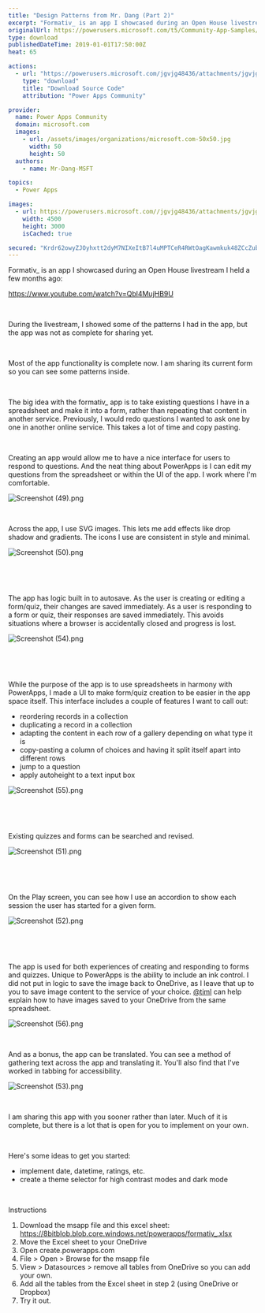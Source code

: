 ```yaml
---
title: "Design Patterns from Mr. Dang (Part 2)"
excerpt: "Formativ_ is an app I showcased during an Open House livestream I held a few months ago: https://www.youtube.com/watch?v=Qbl4MujHB9U During the"
originalUrl: https://powerusers.microsoft.com/t5/Community-App-Samples/Design-Patterns-from-Mr-Dang-Part-2/td-p/198929
type: download
publishedDateTime: 2019-01-01T17:50:00Z
heat: 65

actions:
  - url: "https://powerusers.microsoft.com/jgvjg48436/attachments/jgvjg48436/AppFeedbackGallery/70/2/formativ_.msapp"
    type: "download"
    title: "Download Source Code"
    attribution: "Power Apps Community"

provider:
  name: Power Apps Community
  domain: microsoft.com
  images:
    - url: /assets/images/organizations/microsoft.com-50x50.jpg
      width: 50
      height: 50
  authors:
    - name: Mr-Dang-MSFT

topics:
  - Power Apps

images:
  - url: https://powerusers.microsoft.com//jgvjg48436/attachments/jgvjg48436/AppFeedbackGallery/70/1/Screenshot%20(49).png
    width: 4500
    height: 3000
    isCached: true

secured: "Krdr62owyZJOyhxtt2dyM7NIXeItB7l4uMPTCeR4RWtOagKawmkuk48ZCcZubF93X3gWE0W02SzOBxoiwhZkcj01zk7A7PQnEvhqcNLSHNOdqAmv0KZcZgCsKaRSBvrVFFZ5fSPGFA18cYLyxKVdTf4vrrwGLKDYXPaTKBRWSaeDb6CHJQodp6Z8Vi47Fr/utYI6wPqK75umaqmDXUfgNY4F0eA9JElvLkGzSFaA/wA+7sNPBEbveMn2l4VM7uN3ptP1/eWfA7p4nfDzG9ZHEzu5mphFBjXmHLHmnUKh5ykye6TbVQ/buKe3RW1iIQvkBF32DFj79gofyvdXiwwlkp82oncVKuOVkUzby4Ke5gt5I4l2NaXiqyIWMm4YQKROiuJ26M8F+0J3XNBbsnr9104xfw+M/CLvoFzoOZCR77snKxBhyJIrvwpMke47wTYJ;WePqJBCXvqPL3rIt/iQ20A=="
---
```

<p>Formativ_ is an app I showcased during an Open House livestream I held a few months ago:</p>
<p><a href="https://www.youtube.com/watch?v=Qbl4MujHB9U" target="_blank" rel="nofollow noopener noreferrer">https://www.youtube.com/watch?v=Qbl4MujHB9U</a></p>
<p>&nbsp;</p>
<p>During the livestream, I showed some of the patterns I had in the app, but the app was not as complete for sharing yet.</p>
<p>&nbsp;</p>
<p>Most of the app functionality is complete now. I am sharing its current form so you can see some patterns&nbsp;inside.</p>
<p>&nbsp;</p>
<p>The big idea with the formativ_ app is to take existing&nbsp;questions&nbsp;I have in a spreadsheet and make it into a form, rather than repeating that content in another service. Previously, I would redo questions I wanted to ask one by one in another online service.&nbsp;This takes a lot of time and copy pasting.</p>
<p>&nbsp;</p>
<p>Creating an app would allow me to have a nice interface for users to respond to questions. And the neat thing about PowerApps is I can edit my questions from the spreadsheet or within the UI of the app. I work where I'm comfortable.</p>
<p><span style="font-family: inherit;"><span class="lia-inline-image-display-wrapper lia-image-align-center" image-alt="Screenshot (49).png" style="width: 999px;"><img src="https://powerusers.microsoft.com/t5/image/serverpage/image-id/46941i87CFCA880F8E0C8B/image-size/large?v=1.0&amp;px=999" title="Screenshot (49).png" alt="Screenshot (49).png" li-image-url="https://powerusers.microsoft.com/t5/image/serverpage/image-id/46941i87CFCA880F8E0C8B?v=1.0" li-image-display-id="'46941i87CFCA880F8E0C8B'" li-message-uid="'198929'" li-messages-message-image="true" li-bindable="" class="lia-media-image" tabindex="0" li-bypass-lightbox-when-linked="true" li-use-hover-links="false"></span></span></p>
<p>&nbsp;</p>
<p>Across the app, I use SVG images.&nbsp;This lets me add effects like drop shadow and gradients. The icons I use are consistent in style and minimal.</p>
<p><span style="font-family: inherit;"><span class="lia-inline-image-display-wrapper lia-image-align-center" image-alt="Screenshot (50).png" style="width: 999px;"><img src="https://powerusers.microsoft.com/t5/image/serverpage/image-id/46943iA36595C90B7FACD6/image-size/large?v=1.0&amp;px=999" title="Screenshot (50).png" alt="Screenshot (50).png" li-image-url="https://powerusers.microsoft.com/t5/image/serverpage/image-id/46943iA36595C90B7FACD6?v=1.0" li-image-display-id="'46943iA36595C90B7FACD6'" li-message-uid="'198929'" li-messages-message-image="true" li-bindable="" class="lia-media-image" tabindex="0" li-bypass-lightbox-when-linked="true" li-use-hover-links="false"></span></span></p>
<p>&nbsp;</p>
<p>&nbsp;</p>
<p>The app has logic built in to autosave.&nbsp;As the user is creating or editing a form/quiz, their changes are saved immediately. As a user is responding to a form or quiz, their responses are saved immediately. This avoids situations where a browser is accidentally closed and progress is lost.</p>
<p><span class="lia-inline-image-display-wrapper lia-image-align-center" image-alt="Screenshot (54).png" style="width: 999px;"><img src="https://powerusers.microsoft.com/t5/image/serverpage/image-id/46939iCD6265AA680BFA6E/image-size/large?v=1.0&amp;px=999" title="Screenshot (54).png" alt="Screenshot (54).png" li-image-url="https://powerusers.microsoft.com/t5/image/serverpage/image-id/46939iCD6265AA680BFA6E?v=1.0" li-image-display-id="'46939iCD6265AA680BFA6E'" li-message-uid="'198929'" li-messages-message-image="true" li-bindable="" class="lia-media-image" tabindex="0" li-bypass-lightbox-when-linked="true" li-use-hover-links="false"></span></p>
<p>&nbsp;</p>
<p>&nbsp;</p>
<p>While the purpose of the app is to use spreadsheets in harmony with PowerApps, I made a UI to make form/quiz creation to be easier in the app space itself.&nbsp;This interface includes a couple of features I want to call out:</p>
<ul>
<li>reordering records in a collection</li>
<li>duplicating a record in a collection</li>
<li>adapting the content in each row of a gallery depending on what type it is</li>
<li>copy-pasting a column of choices and having it split itself apart into different rows</li>
<li>jump to a question</li>
<li>apply autoheight to a text input box</li>
</ul>
<p><span class="lia-inline-image-display-wrapper lia-image-align-center" image-alt="Screenshot (55).png" style="width: 999px;"><img src="https://powerusers.microsoft.com/t5/image/serverpage/image-id/46944i4E366C0CF9A72984/image-size/large?v=1.0&amp;px=999" title="Screenshot (55).png" alt="Screenshot (55).png" li-image-url="https://powerusers.microsoft.com/t5/image/serverpage/image-id/46944i4E366C0CF9A72984?v=1.0" li-image-display-id="'46944i4E366C0CF9A72984'" li-message-uid="'198929'" li-messages-message-image="true" li-bindable="" class="lia-media-image" tabindex="0" li-bypass-lightbox-when-linked="true" li-use-hover-links="false"></span></p>
<p>&nbsp;&nbsp;&nbsp;</p>
<p>&nbsp;</p>
<p>Existing quizzes and forms can be searched and revised.</p>
<p><span style="font-family: inherit;"><span class="lia-inline-image-display-wrapper lia-image-align-center" image-alt="Screenshot (51).png" style="width: 999px;"><img src="https://powerusers.microsoft.com/t5/image/serverpage/image-id/46942i606E20DD1AE2A4CA/image-size/large?v=1.0&amp;px=999" title="Screenshot (51).png" alt="Screenshot (51).png" li-image-url="https://powerusers.microsoft.com/t5/image/serverpage/image-id/46942i606E20DD1AE2A4CA?v=1.0" li-image-display-id="'46942i606E20DD1AE2A4CA'" li-message-uid="'198929'" li-messages-message-image="true" li-bindable="" class="lia-media-image" tabindex="0" li-bypass-lightbox-when-linked="true" li-use-hover-links="false"></span></span></p>
<p>&nbsp;&nbsp;</p>
<p>&nbsp;</p>
<p>On the Play screen, you can see how I use an accordion to show each session the user has started for a given form.</p>
<p><span class="lia-inline-image-display-wrapper lia-image-align-center" image-alt="Screenshot (52).png" style="width: 999px;"><img src="https://powerusers.microsoft.com/t5/image/serverpage/image-id/46940i342AF462CBF4FAA8/image-size/large?v=1.0&amp;px=999" title="Screenshot (52).png" alt="Screenshot (52).png" li-image-url="https://powerusers.microsoft.com/t5/image/serverpage/image-id/46940i342AF462CBF4FAA8?v=1.0" li-image-display-id="'46940i342AF462CBF4FAA8'" li-message-uid="'198929'" li-messages-message-image="true" li-bindable="" class="lia-media-image" tabindex="0" li-bypass-lightbox-when-linked="true" li-use-hover-links="false"></span></p>
<p>&nbsp;</p>
<p>&nbsp;</p>
<p>The app is used for both experiences of creating and responding to forms and quizzes. Unique to PowerApps is the ability to include an ink control. I did not put in logic to save the image back to OneDrive, as I leave that up to you to save image content to the service of your choice.&nbsp;<a href="/t5/user/viewprofilepage/user-id/6096">@timl</a>&nbsp;can help explain how to have images saved to your OneDrive from the same spreadsheet.</p>
<p><span style="font-family: inherit;"><span class="lia-inline-image-display-wrapper lia-image-align-center" image-alt="Screenshot (56).png" style="width: 999px;"><img src="https://powerusers.microsoft.com/t5/image/serverpage/image-id/46945i89FD2BD21E58B768/image-size/large?v=1.0&amp;px=999" title="Screenshot (56).png" alt="Screenshot (56).png" li-image-url="https://powerusers.microsoft.com/t5/image/serverpage/image-id/46945i89FD2BD21E58B768?v=1.0" li-image-display-id="'46945i89FD2BD21E58B768'" li-message-uid="'198929'" li-messages-message-image="true" li-bindable="" class="lia-media-image" tabindex="0" li-bypass-lightbox-when-linked="true" li-use-hover-links="false"></span></span></p>
<p>&nbsp;</p>
<p>And as a bonus, the app can be translated. You can see a method of gathering text across the app and translating it. You'll also find that I've worked in tabbing for accessibility.</p>
<p><span style="font-family: inherit;"><span class="lia-inline-image-display-wrapper lia-image-align-center" image-alt="Screenshot (53).png" style="width: 999px;"><img src="https://powerusers.microsoft.com/t5/image/serverpage/image-id/46938iF8E2D746B408218E/image-size/large?v=1.0&amp;px=999" title="Screenshot (53).png" alt="Screenshot (53).png" li-image-url="https://powerusers.microsoft.com/t5/image/serverpage/image-id/46938iF8E2D746B408218E?v=1.0" li-image-display-id="'46938iF8E2D746B408218E'" li-message-uid="'198929'" li-messages-message-image="true" li-bindable="" class="lia-media-image" tabindex="0" li-bypass-lightbox-when-linked="true" li-use-hover-links="false"></span></span></p>
<p>&nbsp;</p>
<p><span style="font-family: inherit;">I am sharing this app with you sooner rather than later. Much of it is complete, but there is a lot that is open for you to implement on your own.&nbsp;</span></p>
<p>&nbsp;</p>
<p><span style="font-family: inherit;">Here's some ideas to get you started:</span></p>
<ul>
<li><span style="font-family: inherit;">implement date, datetime, ratings, etc.&nbsp;</span></li>
<li>create a theme selector for high contrast modes and dark mode</li>
</ul>
<p>&nbsp;</p>
<p>Instructions</p>
<ol>
<li>Download the msapp file and this excel sheet:<br><a href="https://8bitblob.blob.core.windows.net/powerapps/formativ_.xlsx" target="_blank" rel="nofollow noopener noreferrer">https://8bitblob.blob.core.windows.net/powerapps/formativ_.xlsx</a></li>
<li>Move the Excel sheet to your OneDrive</li>
<li>Open create.powerapps.com</li>
<li>File &gt; Open &gt; Browse for the msapp file</li>
<li>View &gt; Datasources &gt; remove all tables from OneDrive so you can add your own.</li>
<li>Add all the tables from the Excel sheet in step 2 (using OneDrive or Dropbox)</li>
<li>Try it out.</li>
</ol>

